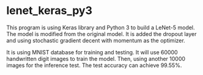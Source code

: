 # lenet_keras_py3
This program is using Keras library and Python 3 to build a LeNet-5 model. The model is modified from the original model. It is added the dropout layer and using stochastic gradient decent with momentum as the optimizer.

It is using MNIST database for training and testing. It will use 60000 handwritten digit images to train the model. Then, using another 10000 images for the inference test. The test accuracy can achieve 99.55%.
